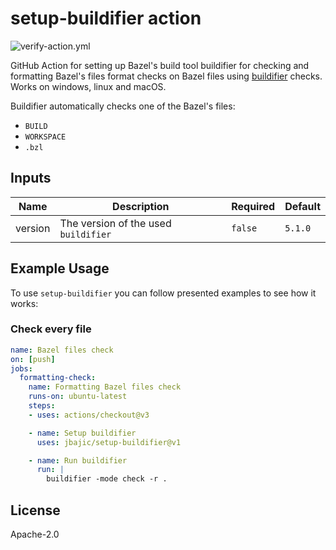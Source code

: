 # setup-buildifier action

![verify-action.yml](https://github.com/jbajic/setup-buildifier/actions/workflows/verify-action.yml/badge.svg?event=schedule)

GitHub Action for setting up Bazel's build tool buildifier for checking and
formatting Bazel's files format checks on Bazel files using [buildifier](https://github.com/bazelbuild/buildtools)
checks. Works on windows, linux and macOS.

Buildifier automatically checks one of the Bazel's files:
 - `BUILD`
 - `WORKSPACE`
 - `.bzl`

## Inputs


| Name  | Description | Required | Default |
| --- | --- | --- | --- |
| version  | The version of the used `buildifier` | `false`| `5.1.0` |

## Example Usage

To use `setup-buildifier` you can follow presented examples to see how it works:

### Check every file
```yml
name: Bazel files check
on: [push]
jobs:
  formatting-check:
    name: Formatting Bazel files check
    runs-on: ubuntu-latest
    steps:
    - uses: actions/checkout@v3

    - name: Setup buildifier
      uses: jbajic/setup-buildifier@v1

    - name: Run buildifier
      run: |
        buildifier -mode check -r .
```

## License

Apache-2.0
